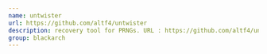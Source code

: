 ```yaml
---
name: untwister
url: https://github.com/altf4/untwister
description: recovery tool for PRNGs. URL : https://github.com/altf4/untwister Groups : blackarch blackarch-crypto
group: blackarch
---
```

